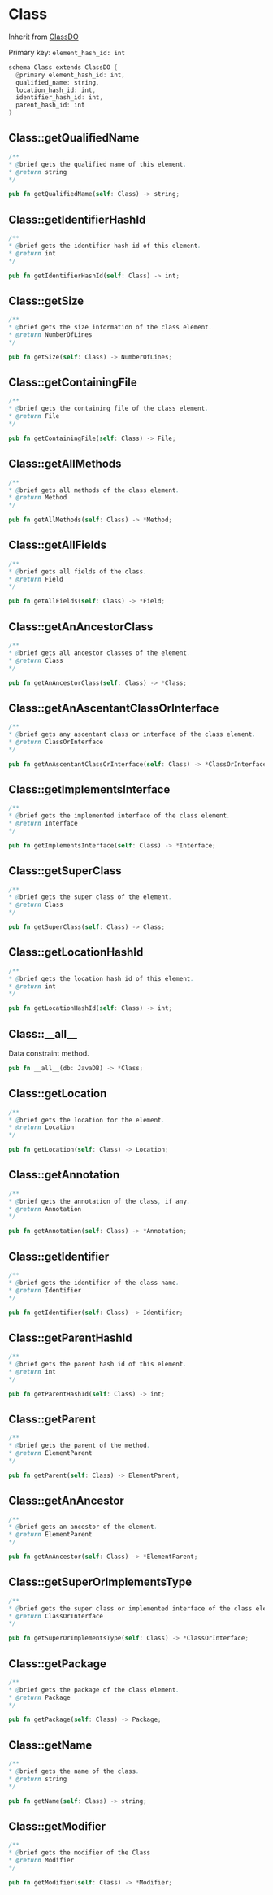# Class

Inherit from [ClassDO](./ClassDO.md)

Primary key: `element_hash_id: int`

```rust
schema Class extends ClassDO {
  @primary element_hash_id: int,
  qualified_name: string,
  location_hash_id: int,
  identifier_hash_id: int,
  parent_hash_id: int
}
```
## Class::getQualifiedName

```java
/**
* @brief gets the qualified name of this element.
* @return string
*/
```
```rust
pub fn getQualifiedName(self: Class) -> string;
```
## Class::getIdentifierHashId

```java
/**
* @brief gets the identifier hash id of this element.
* @return int
*/
```
```rust
pub fn getIdentifierHashId(self: Class) -> int;
```
## Class::getSize

```java
/**
* @brief gets the size information of the class element.
* @return NumberOfLines 
*/
```
```rust
pub fn getSize(self: Class) -> NumberOfLines;
```
## Class::getContainingFile

```java
/**
* @brief gets the containing file of the class element.
* @return File 
*/
```
```rust
pub fn getContainingFile(self: Class) -> File;
```
## Class::getAllMethods

```java
/**
* @brief gets all methods of the class element.
* @return Method 
*/
```
```rust
pub fn getAllMethods(self: Class) -> *Method;
```
## Class::getAllFields

```java
/**
* @brief gets all fields of the class.
* @return Field 
*/
```
```rust
pub fn getAllFields(self: Class) -> *Field;
```
## Class::getAnAncestorClass

```java
/**
* @brief gets all ancestor classes of the element.
* @return Class
*/
```
```rust
pub fn getAnAncestorClass(self: Class) -> *Class;
```
## Class::getAnAscentantClassOrInterface

```java
/**
* @brief gets any ascentant class or interface of the class element.
* @return ClassOrInterface 
*/
```
```rust
pub fn getAnAscentantClassOrInterface(self: Class) -> *ClassOrInterface;
```
## Class::getImplementsInterface

```java
/**
* @brief gets the implemented interface of the class element.
* @return Interface 
*/
```
```rust
pub fn getImplementsInterface(self: Class) -> *Interface;
```
## Class::getSuperClass

```java
/**
* @brief gets the super class of the element.
* @return Class 
*/
```
```rust
pub fn getSuperClass(self: Class) -> Class;
```
## Class::getLocationHashId

```java
/**
* @brief gets the location hash id of this element.
* @return int
*/
```
```rust
pub fn getLocationHashId(self: Class) -> int;
```
## Class::\_\_all\_\_

Data constraint method.

```rust
pub fn __all__(db: JavaDB) -> *Class;
```
## Class::getLocation

```java
/**
* @brief gets the location for the element.
* @return Location
*/
```
```rust
pub fn getLocation(self: Class) -> Location;
```
## Class::getAnnotation

```java
/**
* @brief gets the annotation of the class, if any.
* @return Annotation 
*/
```
```rust
pub fn getAnnotation(self: Class) -> *Annotation;
```
## Class::getIdentifier

```java
/**
* @brief gets the identifier of the class name.
* @return Identifier 
*/
```
```rust
pub fn getIdentifier(self: Class) -> Identifier;
```
## Class::getParentHashId

```java
/**
* @brief gets the parent hash id of this element.
* @return int
*/
```
```rust
pub fn getParentHashId(self: Class) -> int;
```
## Class::getParent

```java
/**
* @brief gets the parent of the method.
* @return ElementParent 
*/
```
```rust
pub fn getParent(self: Class) -> ElementParent;
```
## Class::getAnAncestor

```java
/**
* @brief gets an ancestor of the element.
* @return ElementParent 
*/
```
```rust
pub fn getAnAncestor(self: Class) -> *ElementParent;
```
## Class::getSuperOrImplementsType

```java
/**
* @brief gets the super class or implemented interface of the class element.
* @return ClassOrInterface 
*/
```
```rust
pub fn getSuperOrImplementsType(self: Class) -> *ClassOrInterface;
```
## Class::getPackage

```java
/**
* @brief gets the package of the class element.
* @return Package 
*/
```
```rust
pub fn getPackage(self: Class) -> Package;
```
## Class::getName

```java
/**
* @brief gets the name of the class.
* @return string 
*/
```
```rust
pub fn getName(self: Class) -> string;
```
## Class::getModifier

```java
/**
* @brief gets the modifier of the Class
* @return Modifier 
*/
```
```rust
pub fn getModifier(self: Class) -> *Modifier;
```
